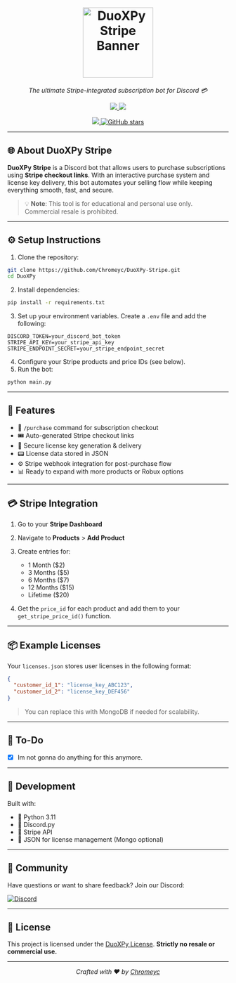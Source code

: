 <h1 align="center">
  <a href="https://duoxpy.site">
    <img src="https://github.com/Chromeyc/DuoXPy-Stripe/blob/main/images/transparent_banner.png?raw=true" alt="DuoXPy Stripe Banner" height="160" />
  </a>
</h1>

<p align="center"><i>The ultimate Stripe-integrated subscription bot for Discord 💳</i></p>

<p align="center">
  <a href="https://github.com/Chromeyc/DuoXPy-Stripe/graphs/contributors">
    <img src="https://img.shields.io/github/contributors-anon/Chromeyc/DuoXPy-Stripe?style=flat-square">
  </a>
  <a href="./LICENSE">
    <img src="https://img.shields.io/badge/license-Custom-lightgrey.svg?style=flat-square">
  </a>
</p>

<p align="center">
  <a href="https://discord.gg/pu9uDNVMHT">
    <img src="https://img.shields.io/badge/chat-on%20discord-7289da.svg?style=flat-square&logo=discord">
  </a>
  <a href="https://github.com/Chromeyc/DuoXPy-Stripe">
    <img src="https://img.shields.io/github/stars/DuoXPy/DuoXPy-Stripe?style=social" alt="GitHub stars">
  </a>
</p>

---

## 🌐 About DuoXPy Stripe

**DuoXPy Stripe** is a Discord bot that allows users to purchase subscriptions using **Stripe checkout links**. With an interactive purchase system and license key delivery, this bot automates your selling flow while keeping everything smooth, fast, and secure.

> 💡 **Note**: This tool is for educational and personal use only. Commercial resale is prohibited.

---

## ⚙️ Setup Instructions

1. Clone the repository:

```bash
git clone https://github.com/Chromeyc/DuoXPy-Stripe.git
cd DuoXPy
```

2. Install dependencies:

```bash
pip install -r requirements.txt
```

3. Set up your environment variables. Create a `.env` file and add the following:

```dotenv
DISCORD_TOKEN=your_discord_bot_token
STRIPE_API_KEY=your_stripe_api_key
STRIPE_ENDPOINT_SECRET=your_stripe_endpoint_secret
```

4. Configure your Stripe products and price IDs (see below).
5. Run the bot:

```bash
python main.py
```

---

## 🚀 Features

* 🛒 `/purchase` command for subscription checkout
* 🎟️ Auto-generated Stripe checkout links
* 🔐 Secure license key generation & delivery
* 📟 License data stored in JSON
* ⚙️ Stripe webhook integration for post-purchase flow
* 📊 Ready to expand with more products or Robux options

---

## 💳 Stripe Integration

1. Go to your **Stripe Dashboard**
2. Navigate to **Products** > **Add Product**
3. Create entries for:

   * 1 Month (\$2)
   * 3 Months (\$5)
   * 6 Months (\$7)
   * 12 Months (\$15)
   * Lifetime (\$20)
4. Get the `price_id` for each product and add them to your `get_stripe_price_id()` function.

---

## 📦 Example Licenses

Your `licenses.json` stores user licenses in the following format:

```json
{
  "customer_id_1": "license_key_ABC123",
  "customer_id_2": "license_key_DEF456"
}
```

> You can replace this with MongoDB if needed for scalability.

---

## 🔧 To-Do

* [x] Im not gonna do anything for this anymore.

---

## 🧪 Development

Built with:

* 🐍 Python 3.11
* 🤖 Discord.py
* 💸 Stripe API
* 📁 JSON for license management (Mongo optional)

---

## 💬 Community

Have questions or want to share feedback? Join our Discord:

[![Discord](https://img.shields.io/badge/discord-join%20now-7289da?style=for-the-badge\&logo=discord)](https://discord.gg/pu9uDNVMHT)

---

## 📜 License

This project is licensed under the [DuoXPy License](./LICENSE).
**Strictly no resale or commercial use.**

---

<p align="center">
  <i>Crafted with ❤️ by <a href="https://github.com/Chromeyc">Chromeyc</a></i>
</p>
